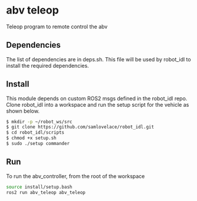 # abv teleop

Teleop program to remote control the abv

## Dependencies

The list of dependencies are in deps.sh. This file will be used by robot_idl to install the required dependencies.

## Install

This module depends on custom ROS2 msgs defined in the robot_idl repo. Clone robot_idl into a workspace and run the setup script for the vehicle as shown below.

```bash
$ mkdir -p ~/robot_ws/src
$ git clone https://github.com/samlovelace/robot_idl.git
$ cd robot_idl/scripts
$ chmod +x setup.sh
$ sudo ./setup commander
```

## Run

To run the abv_controller, from the root of the workspace

```bash
source install/setup.bash
ros2 run abv_teleop abv_teleop
```
